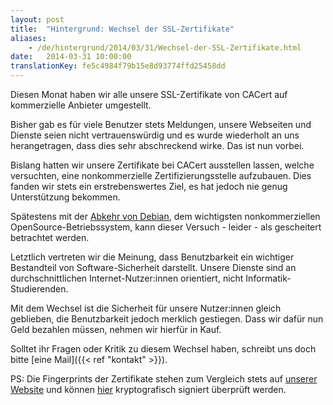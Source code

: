 ```yaml
---
layout: post
title:  "Hintergrund: Wechsel der SSL-Zertifikate"
aliases:
    - /de/hintergrund/2014/03/31/Wechsel-der-SSL-Zertifikate.html
date:   2014-03-31 10:00:00
translationKey: fe5c4984f79b15e8d93774ffd25458dd
---
```

Diesen Monat haben wir alle unsere SSL-Zertifikate von CACert auf kommerzielle Anbieter umgestellt.

Bisher gab es für viele Benutzer stets Meldungen, unsere Webseiten und Dienste seien nicht vertrauenswürdig und es 
wurde wiederholt an uns herangetragen, dass dies sehr abschreckend wirke. Das ist nun vorbei.

Bislang hatten wir unsere Zertifikate bei CACert ausstellen lassen, welche versuchten, eine nonkommerzielle 
Zertifizierungsstelle aufzubauen. Dies fanden wir stets ein erstrebenswertes Ziel, es hat jedoch nie genug 
Unterstützung bekommen.  

Spätestens mit der [Abkehr von Debian](http://www.heise.de/-2153353.html), dem wichtigsten nonkommerziellen 
OpenSource-Betriebssystem, kann dieser Versuch - leider - als gescheitert betrachtet werden.

Letztlich vertreten wir die Meinung, dass Benutzbarkeit ein wichtiger Bestandteil von Software-Sicherheit darstellt. 
Unsere Dienste sind an durchschnittlichen Internet-Nutzer:innen orientiert, nicht Informatik-Studierenden.

Mit dem Wechsel ist die Sicherheit für unsere Nutzer:innen gleich geblieben, die Benutzbarkeit jedoch merklich 
gestiegen. Dass wir dafür nun Geld bezahlen müssen, nehmen wir hierfür in Kauf.

Solltet ihr Fragen oder Kritik zu diesem Wechsel haben, schreibt uns doch bitte 
[eine Mail]({{< ref "kontakt" >}}).

PS: Die Fingerprints der Zertifikate stehen zum Vergleich stets auf [unserer Website](https://www.systemli.org) und 
können [hier](https://www.systemli.org/assets/fingerprints.txt.asc) kryptografisch signiert überprüft werden.
